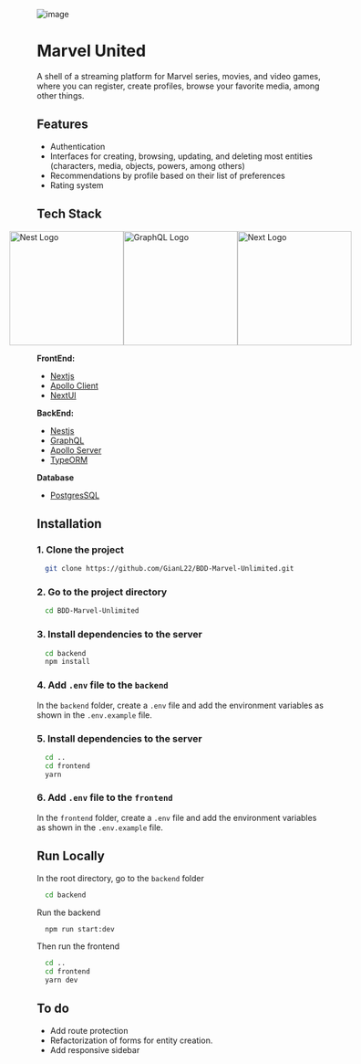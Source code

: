 ![image](https://github.com/GianL22/BDD-Marvel-Unlimited/assets/110587636/0c1f6508-c562-4e85-b935-41db9cd8b508)

# Marvel United

A shell of a streaming platform for Marvel series, movies, and video games, where you can register, create profiles, browse your favorite media, among other things.

 ## Features

- Authentication
- Interfaces for creating, browsing, updating, and deleting most entities (characters, media, objects, powers, among others)
- Recommendations by profile based on their list of preferences
- Rating system

## Tech Stack
<p style="display:flex; align-content:center; justify-content:center; width: 100%">
  <a href="http://nestjs.com/" target="blank"><img src="https://nestjs.com/img/logo-small.svg" width="200" alt="Nest Logo" /></a>
  <a href="https://docs.nestjs.com/graphql/quick-start" target="blank"><img src="https://upload.wikimedia.org/wikipedia/commons/1/17/GraphQL_Logo.svg" width="200" alt="GraphQL Logo" /></a>
  <a href="https://nextjs.org/" target="blank"><img src="https://cdn.worldvectorlogo.com/logos/next-js.svg" width="200" alt="Next Logo" /></a>
</p>


**FrontEnd:**
+ [Nextjs](https://nextjs.org/)
+ [Apollo Client](https://www.apollographql.com/docs/react)
+ [NextUI](https://nextui.org/)

**BackEnd:** 
+ [Nestjs](https://docs.nestjs.com/)
+ [GraphQL](https://graphql.org/)
+ [Apollo Server](https://www.apollographql.com/docs/apollo-server)
+ [TypeORM](https://typeorm.io/)

**Database**
+ [PostgresSQL](https://www.postgresql.org/)

## Installation

### 1. Clone the project
```bash
  git clone https://github.com/GianL22/BDD-Marvel-Unlimited.git
```

### 2. Go to the project directory
```bash
  cd BDD-Marvel-Unlimited
```

### 3. Install dependencies to the server
```bash
  cd backend
  npm install
```

### 4. Add `.env` file to the `backend`
In the `backend` folder, create a `.env` file and add the environment variables as shown in the `.env.example` file.

### 5. Install dependencies to the server
```bash
  cd ..
  cd frontend
  yarn
```
### 6. Add `.env` file to the `frontend`
In the `frontend` folder, create a `.env` file and add the environment variables as shown in the `.env.example` file.


## Run Locally
In the root directory, go to the `backend` folder

```bash
  cd backend
```

Run the backend
```bash
  npm run start:dev
```

Then run the frontend

```bash
  cd ..
  cd frontend
  yarn dev
```

## To do

- Add route protection
- Refactorization of forms for entity creation.
- Add responsive sidebar
